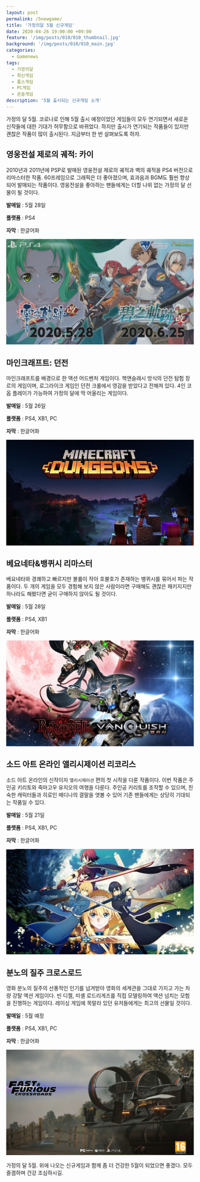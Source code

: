 ```yaml
---
layout: post
permalink: /5newgame/
title: '가정의달 5월 신규게임'
date: 2020-04-26 19:00:00 +09:00
feature: '/img/posts/010/010_thumbnail.jpg'
background: '/img/posts/010/010_main.jpg'
categories:
  - Gamenews
tags:
  -	가정의달
  - 최신게임
  - 플스게임
  - PC게임
  - 콘솔게임
description: '5월 출시되는 신규게임 소개'
---
```


가정의 달 5월. 코로나로 인해 5월 출시 예정이었던 게임들이 모두 연기되면서 새로운 신작들에 대한 기대가 허무함으로 바뀌었다. 하지만 출시가 연기되는 작품들이 있지만 괜찮은 작품이 많이 출시된다. 지금부터 한 번 살펴보도록 하자.

## 영웅전설 제로의 궤적: 카이 ##

2010년과 2011년에 PSP로 발매된 영웅전설 제로의 궤적과 벽의 궤적을 PS4 버전으로 리마스터한 작품. 60프레임으로 그래픽은 더 좋아졌으며, 효과음과 BGM도 훨씬 향상되어 발매되는 작품이다. 영웅전설을 좋아하는 팬들에게는 더할 나위 없는 가정의 달 선물이 될 것이다.

**발매일** : 5월 28일

**플랫폼** : PS4

**자막** : 한글어화

![영웅전설 게임 이미지](/img/posts/010/010_1.jpg)

## 마인크래프트: 던전 ##

마인크래프트를 배경으로 한 액션 어드벤처 게임이다. 핵앤슬래시 방식의 던전 탐험 장르의 게임이며, 로그라이크 게임인 던전 크롤에서 영감을 받았다고 전해져 있다. 4인 코옵 플레이가 가능하여 가정의 달에 딱 어울리는 게임이다.

**발매일** : 5월 26일

**플랫폼** : PS4, XB1, PC

**자막** : 한글어화

![마인크래프트 게임 이미지](/img/posts/010/010_2.jpg)

## 베요네타&뱅퀴시 리마스터 ##

베요네타와 경쾌하고 빠르지만 볼륨이 작아 호불호가 존재하는 뱅퀴시를 묶어서 파는 작품이다. 두 개의 게임을 모두 경험해 보지 않은 사람이라면 구매해도 괜찮은 패키지지만 하나라도 해봤다면 굳이 구매하지 않아도 될 것이다.

**발매일** : 5월 28일

**플랫폼** : PS4, XB1

**자막** : 한글어화

![베요네타 게임 이미지](/img/posts/010/010_3.jpg)

## 소드 아트 온라인 앨리시제이션 리코리스 ##

소드 아트 온라인의 신작이자 `앨리시제이션` 편의 첫 시작을 다룬 작품이다. 이번 작품은 주인공 키리토와 죽마고우 유지오의 여행을 다룬다. 주인공 키리토를 조작할 수 있으며, 친숙한 캐릭터들과 히로인 메디나의 결말을 엿볼 수 있어 기존 팬들에게는 상당히 기대되는 작품일 수 있다.

**발매일** : 5월 21일

**플랫폼** : PS4, XB1, PC

**자막** : 한글어화

![소드아트온라인 게임 이미지](/img/posts/010/010_4.jpg)

## 분노의 질주 크로스로드 ##

영화 분노의 질주의 선풍적인 인기를 넘겨받아 영화의 세계관을 그대로 가지고 가는 차량 강탈 액션 게임이다. 빈 디젤, 미셸 로드리게즈를 직접 모델링하여 액션 넘치는 모험을 진행하는 게임이다. 레이싱 게임에 목말라 있던 유저들에게는 최고의 선물일 것이다.

**발매일** : 5월 예정

**플랫폼** : PS4, XB1, PC

**자막** : 한글어화

![분노의질주 게임 이미지](/img/posts/010/010_5.jpg)



가정의 달 5월. 위에 나오는 신규게임과 함께 좀 더 건강한 5월이 되었으면 좋겠다. 모두 즐겜하며 건강 조심하시길.

